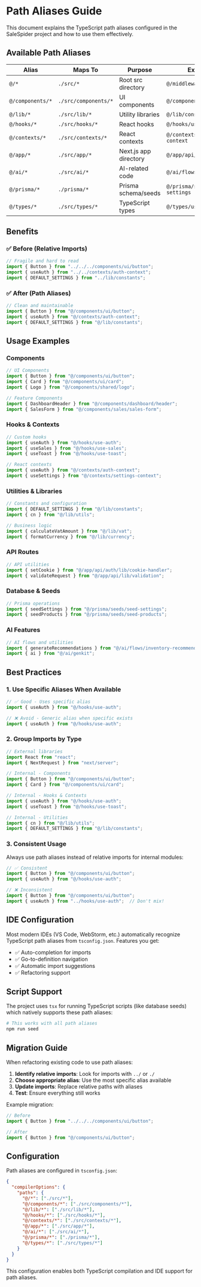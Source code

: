 # Path Aliases Guide

This document explains the TypeScript path aliases configured in the SaleSpider project and how to use them effectively.

## Available Path Aliases

| Alias | Maps To | Purpose | Example |
|-------|---------|---------|---------|
| `@/*` | `./src/*` | Root src directory | `@/middleware` |
| `@/components/*` | `./src/components/*` | UI components | `@/components/ui/button` |
| `@/lib/*` | `./src/lib/*` | Utility libraries | `@/lib/constants` |
| `@/hooks/*` | `./src/hooks/*` | React hooks | `@/hooks/use-auth` |
| `@/contexts/*` | `./src/contexts/*` | React contexts | `@/contexts/auth-context` |
| `@/app/*` | `./src/app/*` | Next.js app directory | `@/app/api/auth/route` |
| `@/ai/*` | `./src/ai/*` | AI-related code | `@/ai/flows/inventory` |
| `@/prisma/*` | `./prisma/*` | Prisma schema/seeds | `@/prisma/seeds/seed-settings` |
| `@/types/*` | `./src/types/*` | TypeScript types | `@/types/user` |

## Benefits

### ✅ Before (Relative Imports)
```typescript
// Fragile and hard to read
import { Button } from "../../../components/ui/button";
import { useAuth } from "../../contexts/auth-context";
import { DEFAULT_SETTINGS } from "../lib/constants";
```

### ✅ After (Path Aliases)
```typescript
// Clean and maintainable
import { Button } from "@/components/ui/button";
import { useAuth } from "@/contexts/auth-context";
import { DEFAULT_SETTINGS } from "@/lib/constants";
```

## Usage Examples

### Components
```typescript
// UI Components
import { Button } from "@/components/ui/button";
import { Card } from "@/components/ui/card";
import { Logo } from "@/components/shared/logo";

// Feature Components
import { DashboardHeader } from "@/components/dashboard/header";
import { SalesForm } from "@/components/sales/sales-form";
```

### Hooks & Contexts
```typescript
// Custom hooks
import { useAuth } from "@/hooks/use-auth";
import { useSales } from "@/hooks/use-sales";
import { useToast } from "@/hooks/use-toast";

// React contexts
import { useAuth } from "@/contexts/auth-context";
import { useSettings } from "@/contexts/settings-context";
```

### Utilities & Libraries
```typescript
// Constants and configuration
import { DEFAULT_SETTINGS } from "@/lib/constants";
import { cn } from "@/lib/utils";

// Business logic
import { calculateVatAmount } from "@/lib/vat";
import { formatCurrency } from "@/lib/currency";
```

### API Routes
```typescript
// API utilities
import { setCookie } from "@/app/api/auth/lib/cookie-handler";
import { validateRequest } from "@/app/api/lib/validation";
```

### Database & Seeds
```typescript
// Prisma operations
import { seedSettings } from "@/prisma/seeds/seed-settings";
import { seedProducts } from "@/prisma/seeds/seed-products";
```

### AI Features
```typescript
// AI flows and utilities
import { generateRecommendations } from "@/ai/flows/inventory-recommendations";
import { ai } from "@/ai/genkit";
```

## Best Practices

### 1. Use Specific Aliases When Available
```typescript
// ✅ Good - Uses specific alias
import { useAuth } from "@/hooks/use-auth";

// ❌ Avoid - Generic alias when specific exists
import { useAuth } from "@/hooks/use-auth";
```

### 2. Group Imports by Type
```typescript
// External libraries
import React from "react";
import { NextRequest } from "next/server";

// Internal - Components
import { Button } from "@/components/ui/button";
import { Card } from "@/components/ui/card";

// Internal - Hooks & Contexts
import { useAuth } from "@/hooks/use-auth";
import { useToast } from "@/hooks/use-toast";

// Internal - Utilities
import { cn } from "@/lib/utils";
import { DEFAULT_SETTINGS } from "@/lib/constants";
```

### 3. Consistent Usage
Always use path aliases instead of relative imports for internal modules:

```typescript
// ✅ Consistent
import { Button } from "@/components/ui/button";
import { useAuth } from "@/hooks/use-auth";

// ❌ Inconsistent
import { Button } from "@/components/ui/button";
import { useAuth } from "../hooks/use-auth";  // Don't mix!
```

## IDE Configuration

Most modern IDEs (VS Code, WebStorm, etc.) automatically recognize TypeScript path aliases from `tsconfig.json`. Features you get:

- ✅ Auto-completion for imports
- ✅ Go-to-definition navigation
- ✅ Automatic import suggestions
- ✅ Refactoring support

## Script Support

The project uses `tsx` for running TypeScript scripts (like database seeds) which natively supports these path aliases:

```bash
# This works with all path aliases
npm run seed
```

## Migration Guide

When refactoring existing code to use path aliases:

1. **Identify relative imports**: Look for imports with `../` or `./`
2. **Choose appropriate alias**: Use the most specific alias available
3. **Update imports**: Replace relative paths with aliases
4. **Test**: Ensure everything still works

Example migration:
```typescript
// Before
import { Button } from "../../../components/ui/button";

// After  
import { Button } from "@/components/ui/button";
```

## Configuration

Path aliases are configured in `tsconfig.json`:

```json
{
  "compilerOptions": {
    "paths": {
      "@/*": ["./src/*"],
      "@/components/*": ["./src/components/*"],
      "@/lib/*": ["./src/lib/*"],
      "@/hooks/*": ["./src/hooks/*"],
      "@/contexts/*": ["./src/contexts/*"],
      "@/app/*": ["./src/app/*"],
      "@/ai/*": ["./src/ai/*"],
      "@/prisma/*": ["./prisma/*"],
      "@/types/*": ["./src/types/*"]
    }
  }
}
```

This configuration enables both TypeScript compilation and IDE support for path aliases.
